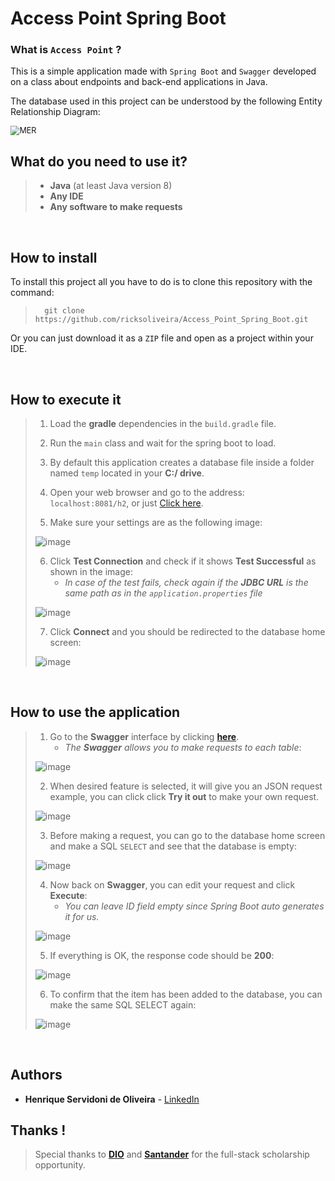 # Access Point Spring Boot

### What is `Access Point` ?

This is a simple application made with `Spring Boot` and `Swagger` developed on a class about endpoints and back-end applications in Java.

The database used in this project can be understood by the following Entity Relationship Diagram:

<img src="https://user-images.githubusercontent.com/68413884/127175209-eadad8e2-2d96-45d1-8e2c-75562e31a87b.png" alt="MER" style="zoom:90%;" />

<br/>

## What do you need to use it?

> - **Java** (at least Java version 8)
> - **Any IDE**
> - **Any software to make requests**

<br/>

## How to install

To install this project all you have to do is to clone this repository with the command:

> ```
> 	git clone https://github.com/ricksoliveira/Access_Point_Spring_Boot.git
> ```

Or you can just download it as a `ZIP` file and open as a project  within your IDE.

<br/>

## How to execute it

> 1. Load the **gradle** dependencies in the `build.gradle` file.
>
> 2. Run the `main` class and wait for the spring boot to load.
>
> 3. By default this application creates a database file inside a folder named `temp` located in your **C:/ drive**.
> 4. Open your web browser and go to the address: `localhost:8081/h2`, or just [Click here](localhost:8081/h2).
> 5. Make sure your settings are as the following image:
>
> ![image](https://user-images.githubusercontent.com/68413884/127070119-a816f4c5-bba7-4faf-a03b-11ad975ca5c2.png)
>
> 6. Click **Test Connection** and check if it shows **Test Successful** as shown in the image:
>    - *In case of the test fails, check again if the **JDBC URL** is the same path as in the `application.properties` file*
>
> ![image](https://user-images.githubusercontent.com/68413884/127176507-93a82063-3fa4-41b5-a9b6-1797dd30a8c5.png)
>
> 7. Click **Connect** and you should be redirected to the database home screen:
>
> ![image](https://user-images.githubusercontent.com/68413884/127177956-e1a6151e-ac36-4705-b4d6-9031aace8cd1.png)


<br/>

## How to use the application

> 1. Go to the **Swagger** interface by clicking **[here](http://localhost:8081/swagger-ui.html#/)**.
>    - *The **Swagger** allows you to make requests to each table*:
>
> ![image](https://user-images.githubusercontent.com/68413884/127178770-de4cb0c0-4cf4-4e91-af48-3eb48bd8d156.png)
>
> 2. When desired feature is selected, it will give you an JSON request example, you can click click **Try it out** to make your own request.
>
> ![image](https://user-images.githubusercontent.com/68413884/127180941-a1dcc85b-dc65-485a-b48f-2ccb593ea728.png)
>
> 3. Before making a request, you can go to the database home screen and make a SQL `SELECT` and see that the database is empty:
>
> ![image](https://user-images.githubusercontent.com/68413884/127179440-9579615a-71aa-4efb-92d9-a377479169ee.png)
>
> 4. Now back on **Swagger**, you can edit your request and click **Execute**:
>    - *You can leave ID field empty since Spring Boot auto generates it for us.*
>
> ![image](https://user-images.githubusercontent.com/68413884/127180132-f1440ae9-5d0e-4642-a9d0-5055e0741a43.png)
>
> 5. If everything is OK, the response code should be **200**:
>
> ![image](https://user-images.githubusercontent.com/68413884/127180240-6252aff9-4554-470d-bd9a-dc456f50aa9c.png)
>
> 6. To confirm that the item has been added to the database, you can make the same SQL SELECT again:
>
> ![image](https://user-images.githubusercontent.com/68413884/127180437-bf6297a6-24e0-45fb-ba21-32c297d789d2.png)

<br/>

## Authors

- **Henrique Servidoni de Oliveira** - [LinkedIn](https://www.linkedin.com/in/ricksoliveira/)


## Thanks !

> Special thanks to [**DIO**](https://web.digitalinnovation.one/home) and [**Santander**](https://www.santander.com.br) for the full-stack scholarship opportunity.
